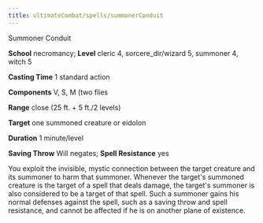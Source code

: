 ```yaml
---
title: ultimateCombat/spells/summonerConduit
---
```

Summoner Conduit

**School** necromancy; **Level** cleric 4, sorcere_dir/wizard 5, summoner 4, witch 5

**Casting Time** 1 standard action

**Components** V, S, M (two flies

**Range** close (25 ft. + 5 ft./2 levels)

**Target** one summoned creature or eidolon

**Duration** 1 minute/level

**Saving Throw** Will negates; **Spell Resistance** yes

You exploit the invisible, mystic connection between the target creature and its summoner to harm that summoner. Whenever the target's summoned creature is the target of a spell that deals damage, the target's summoner is also considered to be a target of that spell. Such a summoner gains his normal defenses against the spell, such as a saving throw and spell resistance, and cannot be affected if he is on another plane of existence.

